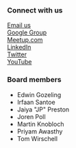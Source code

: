 ### Connect with us
[Email us](mailto:netherlands@owasp.org)  
[Google Group](https://groups.google.com/a/owasp.org/forum/#!forum/netherlands-chapter)  
[Meetup.com](https://www.meetup.com/OWASP-Chapter-Netherlands-Meetup/)  
[LinkedIn](https://www.linkedin.com/groups/1987229/)  
[Twitter](https://twitter.com/owasp_nl)  
[YouTube](https://www.youtube.com/c/OWASPNetherlands)  

### Board members
* Edwin Gozeling
* Irfaan Santoe
* Jaiya "JP" Preston
* Joren Poll
* Martin Knobloch
* Priyam Awasthy
* Tom Wirschell
